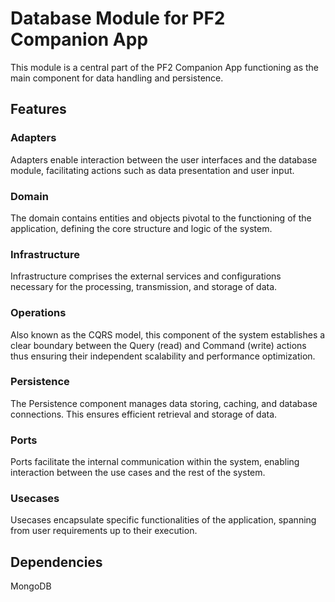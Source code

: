 # Database Module for PF2 Companion App

This module is a central part of the PF2 Companion App functioning as the main component for data handling and
persistence.

## Features

### Adapters

Adapters enable interaction between the user interfaces and the database module, facilitating actions such as data
presentation and user input.

### Domain

The domain contains entities and objects pivotal to the functioning of the application, defining the core structure and
logic of the system.

### Infrastructure

Infrastructure comprises the external services and configurations necessary for the processing, transmission, and
storage of data.

### Operations

Also known as the CQRS model, this component of the system establishes a clear boundary between the Query (read) and
Command (write) actions thus ensuring their independent scalability and performance optimization.

### Persistence

The Persistence component manages data storing, caching, and database connections. This ensures efficient retrieval and
storage of data.

### Ports

Ports facilitate the internal communication within the system, enabling interaction between the use cases and the rest
of the system.

### Usecases

Usecases encapsulate specific functionalities of the application, spanning from user requirements up to their execution.

## Dependencies

MongoDB
